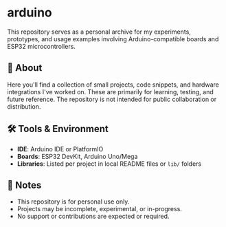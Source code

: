 # arduino

This repository serves as a personal archive for my experiments, prototypes, and usage examples involving Arduino-compatible boards and ESP32 microcontrollers.

## 📘 About

Here you'll find a collection of small projects, code snippets, and hardware integrations I've worked on. These are primarily for learning, testing, and future reference. The repository is not intended for public collaboration or distribution.

## 🛠️ Tools & Environment

- **IDE**: Arduino IDE or PlatformIO
- **Boards**: ESP32 DevKit, Arduino Uno/Mega
- **Libraries**: Listed per project in local README files or `lib/` folders

## 📎 Notes

- This repository is for personal use only.
- Projects may be incomplete, experimental, or in-progress.
- No support or contributions are expected or required.
